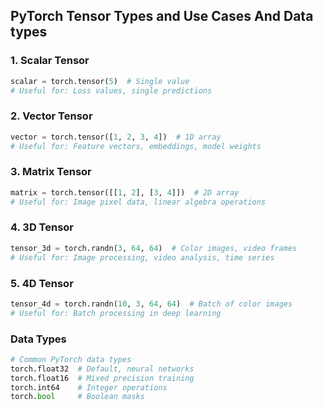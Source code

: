 ## PyTorch Tensor Types and Use Cases And Data types

### 1. Scalar Tensor
```python
scalar = torch.tensor(5)  # Single value
# Useful for: Loss values, single predictions
```

### 2. Vector Tensor
```python
vector = torch.tensor([1, 2, 3, 4])  # 1D array
# Useful for: Feature vectors, embeddings, model weights
```

### 3. Matrix Tensor
```python
matrix = torch.tensor([[1, 2], [3, 4]])  # 2D array
# Useful for: Image pixel data, linear algebra operations
```

### 4. 3D Tensor
```python
tensor_3d = torch.randn(3, 64, 64)  # Color images, video frames
# Useful for: Image processing, video analysis, time series
```

### 5. 4D Tensor
```python
tensor_4d = torch.randn(10, 3, 64, 64)  # Batch of color images
# Useful for: Batch processing in deep learning
```

### Data Types
```python
# Common PyTorch data types
torch.float32  # Default, neural networks
torch.float16  # Mixed precision training
torch.int64    # Integer operations
torch.bool     # Boolean masks
```


